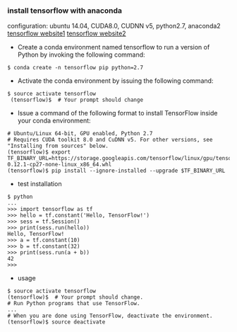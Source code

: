 ### install tensorflow with anaconda
configuration: ubuntu 14.04, CUDA8.0, CUDNN v5, python2.7, anaconda2
[tensorflow website1](https://www.tensorflow.org/install/install_linux)
[tensorflow website2](https://www.tensorflow.org/versions/r0.12/get_started/os_setup#anaconda_installation)

* Create a conda environment named tensorflow to run a version of Python by invoking the following command:
```
$ conda create -n tensorflow pip python=2.7
```
* Activate the conda environment by issuing the following command:
```
$ source activate tensorflow
 (tensorflow)$  # Your prompt should change 
```
* Issue a command of the following format to install TensorFlow inside your conda environment:
```
# Ubuntu/Linux 64-bit, GPU enabled, Python 2.7
# Requires CUDA toolkit 8.0 and CuDNN v5. For other versions, see "Installing from sources" below.
(tensorflow)$ export TF_BINARY_URL=https://storage.googleapis.com/tensorflow/linux/gpu/tensorflow_gpu-0.12.1-cp27-none-linux_x86_64.whl
(tensorflow)$ pip install --ignore-installed --upgrade $TF_BINARY_URL
```

* test installation
```
$ python
...
>>> import tensorflow as tf
>>> hello = tf.constant('Hello, TensorFlow!')
>>> sess = tf.Session()
>>> print(sess.run(hello))
Hello, TensorFlow!
>>> a = tf.constant(10)
>>> b = tf.constant(32)
>>> print(sess.run(a + b))
42
>>>
```

* usage
```
$ source activate tensorflow
(tensorflow)$  # Your prompt should change.
# Run Python programs that use TensorFlow.
...
# When you are done using TensorFlow, deactivate the environment.
(tensorflow)$ source deactivate
```
